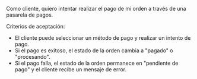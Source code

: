 Como cliente, quiero intentar realizar el pago de mi orden a través de una pasarela de pagos.

Criterios de aceptación:

- El cliente puede seleccionar un método de pago y realizar un intento de pago.
- Si el pago es exitoso, el estado de la orden cambia a "pagado" o "procesando".
- Si el pago falla, el estado de la orden permanece en "pendiente de pago" y el cliente recibe un mensaje de error.